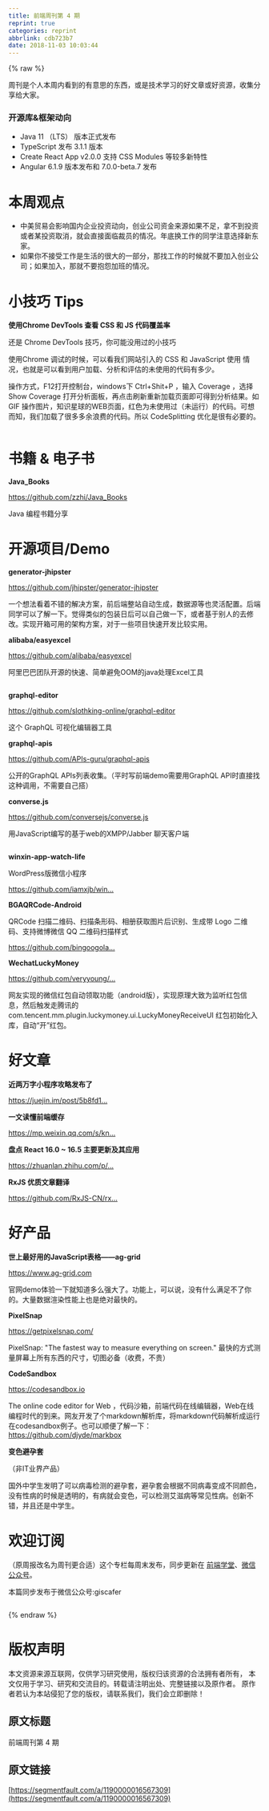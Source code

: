 ```yaml
---
title: 前端周刊第 4 期
reprint: true
categories: reprint
abbrlink: cdb723b7
date: 2018-11-03 10:03:44
---
```


{% raw %}
<p>&#x5468;&#x520A;&#x662F;&#x4E2A;&#x4EBA;&#x672C;&#x5468;&#x5185;&#x770B;&#x5230;&#x7684;&#x6709;&#x610F;&#x601D;&#x7684;&#x4E1C;&#x897F;&#xFF0C;&#x6216;&#x662F;&#x6280;&#x672F;&#x5B66;&#x4E60;&#x7684;&#x597D;&#x6587;&#x7AE0;&#x6216;&#x597D;&#x8D44;&#x6E90;&#xFF0C;&#x6536;&#x96C6;&#x5206;&#x4EAB;&#x7ED9;&#x5927;&#x5BB6;&#x3002;</p><h3 id="articleHeader0">&#x5F00;&#x6E90;&#x5E93;&amp;&#x6846;&#x67B6;&#x52A8;&#x5411;</h3><ul><li>Java 11 &#xFF08;LTS&#xFF09; &#x7248;&#x672C;&#x6B63;&#x5F0F;&#x53D1;&#x5E03;</li><li>TypeScript &#x53D1;&#x5E03; 3.1.1 &#x7248;&#x672C;</li><li>Create React App v2.0.0 &#x652F;&#x6301; CSS Modules &#x7B49;&#x8F83;&#x591A;&#x65B0;&#x7279;&#x6027;</li><li>Angular 6.1.9 &#x7248;&#x672C;&#x53D1;&#x5E03;&#x548C; 7.0.0-beta.7 &#x53D1;&#x5E03;</li></ul><h1 id="articleHeader1">&#x672C;&#x5468;&#x89C2;&#x70B9;</h1><ul><li>&#x4E2D;&#x7F8E;&#x8D38;&#x6613;&#x4F1A;&#x5F71;&#x54CD;&#x56FD;&#x5185;&#x4F01;&#x4E1A;&#x6295;&#x8D44;&#x52A8;&#x5411;&#xFF0C;&#x521B;&#x4E1A;&#x516C;&#x53F8;&#x8D44;&#x91D1;&#x6765;&#x6E90;&#x5982;&#x679C;&#x4E0D;&#x8DB3;&#xFF0C;&#x62FF;&#x4E0D;&#x5230;&#x6295;&#x8D44;&#x6216;&#x8005;&#x67D0;&#x6295;&#x8D44;&#x53D6;&#x6D88;&#xFF0C;&#x5C31;&#x4F1A;&#x76F4;&#x63A5;&#x9762;&#x4E34;&#x88C1;&#x5458;&#x7684;&#x60C5;&#x51B5;&#x3002;&#x5E74;&#x5E95;&#x6362;&#x5DE5;&#x4F5C;&#x7684;&#x540C;&#x5B66;&#x6CE8;&#x610F;&#x9009;&#x62E9;&#x65B0;&#x4E1C;&#x5BB6;&#x3002;</li><li>&#x5982;&#x679C;&#x4F60;&#x4E0D;&#x63A5;&#x53D7;&#x5DE5;&#x4F5C;&#x662F;&#x751F;&#x6D3B;&#x7684;&#x5F88;&#x5927;&#x7684;&#x4E00;&#x90E8;&#x5206;&#xFF0C;&#x90A3;&#x627E;&#x5DE5;&#x4F5C;&#x7684;&#x65F6;&#x5019;&#x5C31;&#x4E0D;&#x8981;&#x52A0;&#x5165;&#x521B;&#x4E1A;&#x516C;&#x53F8;&#xFF1B;&#x5982;&#x679C;&#x52A0;&#x5165;&#xFF0C;&#x90A3;&#x5C31;&#x4E0D;&#x8981;&#x62B1;&#x6028;&#x52A0;&#x73ED;&#x7684;&#x60C5;&#x51B5;&#x3002;</li></ul><h1 id="articleHeader2">&#x5C0F;&#x6280;&#x5DE7; Tips</h1><p><strong>&#x4F7F;&#x7528;Chrome DevTools &#x67E5;&#x770B; CSS &#x548C; JS &#x4EE3;&#x7801;&#x8986;&#x76D6;&#x7387;</strong></p><p>&#x8FD8;&#x662F; Chrome DevTools &#x6280;&#x5DE7;&#xFF0C;&#x4F60;&#x53EF;&#x80FD;&#x6CA1;&#x7528;&#x8FC7;&#x7684;&#x5C0F;&#x6280;&#x5DE7;</p><p>&#x4F7F;&#x7528;Chrome &#x8C03;&#x8BD5;&#x7684;&#x65F6;&#x5019;&#xFF0C;&#x53EF;&#x4EE5;&#x770B;&#x6211;&#x4EEC;&#x7F51;&#x7AD9;&#x5F15;&#x5165;&#x7684; CSS &#x548C; JavaScript &#x4F7F;&#x7528; &#x60C5;&#x51B5;&#xFF0C;&#x4E5F;&#x5C31;&#x662F;&#x53EF;&#x4EE5;&#x770B;&#x5230;&#x7528;&#x6237;&#x52A0;&#x8F7D;&#x3001;&#x5206;&#x6790;&#x548C;&#x8BC4;&#x4F30;&#x7684;&#x672A;&#x4F7F;&#x7528;&#x7684;&#x4EE3;&#x7801;&#x6709;&#x591A;&#x5C11;&#x3002;</p><p>&#x64CD;&#x4F5C;&#x65B9;&#x5F0F;&#xFF0C;F12&#x6253;&#x5F00;&#x63A7;&#x5236;&#x53F0;&#xFF0C;windows&#x4E0B; Ctrl+Shit+P &#xFF0C;&#x8F93;&#x5165; Coverage &#xFF0C;&#x9009;&#x62E9; Show Coverage &#x6253;&#x5F00;&#x5206;&#x6790;&#x9762;&#x677F;&#xFF0C;&#x518D;&#x70B9;&#x51FB;&#x5237;&#x65B0;&#x91CD;&#x65B0;&#x52A0;&#x8F7D;&#x9875;&#x9762;&#x5373;&#x53EF;&#x5F97;&#x5230;&#x5206;&#x6790;&#x7ED3;&#x679C;&#x3002;&#x5982;GIF &#x64CD;&#x4F5C;&#x56FE;&#x7247;&#xFF0C;&#x77E5;&#x8BC6;&#x661F;&#x7403;&#x7684;WEB&#x9875;&#x9762;&#xFF0C;&#x7EA2;&#x8272;&#x4E3A;&#x672A;&#x4F7F;&#x7528;&#x8FC7;&#xFF08;&#x672A;&#x8FD0;&#x884C;&#xFF09;&#x7684;&#x4EE3;&#x7801;&#x3002;&#x53EF;&#x60F3;&#x800C;&#x77E5;&#xFF0C;&#x6211;&#x4EEC;&#x52A0;&#x8F7D;&#x4E86;&#x5F88;&#x591A;&#x591A;&#x4F59;&#x6D6A;&#x8D39;&#x7684;&#x4EE3;&#x7801;&#x3002;&#x6240;&#x4EE5; CodeSplitting &#x4F18;&#x5316;&#x662F;&#x5F88;&#x6709;&#x5FC5;&#x8981;&#x7684;&#x3002;</p><p><span class="img-wrap"><img data-src="/img/remote/1460000016567312" src="https://static.alili.tech/img/remote/1460000016567312" alt="" title="" style="cursor:pointer;display:inline"></span></p><h1 id="articleHeader3">&#x4E66;&#x7C4D; &amp; &#x7535;&#x5B50;&#x4E66;</h1><p><strong>Java_Books</strong></p><p><a href="https://github.com/zzhi/Java_Books" rel="nofollow noreferrer" target="_blank">https://github.com/zzhi/Java_Books</a></p><p>Java &#x7F16;&#x7A0B;&#x4E66;&#x7C4D;&#x5206;&#x4EAB;</p><h1 id="articleHeader4">&#x5F00;&#x6E90;&#x9879;&#x76EE;/Demo</h1><p><strong>generator-jhipster</strong></p><p><a href="https://github.com/jhipster/generator-jhipster" rel="nofollow noreferrer" target="_blank">https://github.com/jhipster/generator-jhipster</a></p><p>&#x4E00;&#x4E2A;&#x60F3;&#x6CD5;&#x770B;&#x7740;&#x4E0D;&#x9519;&#x7684;&#x89E3;&#x51B3;&#x65B9;&#x6848;&#xFF0C;&#x524D;&#x540E;&#x7AEF;&#x6574;&#x7AD9;&#x81EA;&#x52A8;&#x751F;&#x6210;&#xFF0C;&#x6570;&#x636E;&#x6E90;&#x7B49;&#x4E5F;&#x7075;&#x6D3B;&#x914D;&#x7F6E;&#x3002;&#x540E;&#x7AEF;&#x540C;&#x5B66;&#x53EF;&#x4EE5;&#x4E86;&#x89E3;&#x4E00;&#x4E0B;&#x3002;&#x89C9;&#x5F97;&#x7C7B;&#x4F3C;&#x7684;&#x5305;&#x88C5;&#x65E5;&#x540E;&#x53EF;&#x4EE5;&#x81EA;&#x5DF1;&#x505A;&#x4E00;&#x4E0B;&#xFF0C;&#x6216;&#x8005;&#x57FA;&#x4E8E;&#x522B;&#x4EBA;&#x7684;&#x53BB;&#x4FEE;&#x6539;&#x3002;&#x5B9E;&#x73B0;&#x5F00;&#x7BB1;&#x53EF;&#x7528;&#x7684;&#x67B6;&#x6784;&#x65B9;&#x6848;&#xFF0C;&#x5BF9;&#x4E8E;&#x4E00;&#x4E9B;&#x9879;&#x76EE;&#x5FEB;&#x901F;&#x5F00;&#x53D1;&#x6BD4;&#x8F83;&#x5B9E;&#x7528;&#x3002;</p><p><strong>alibaba/easyexcel</strong></p><p><a href="https://github.com/alibaba/easyexcel" rel="nofollow noreferrer" target="_blank">https://github.com/alibaba/easyexcel</a></p><p>&#x963F;&#x91CC;&#x5DF4;&#x5DF4;&#x56E2;&#x961F;&#x5F00;&#x6E90;&#x7684;&#x5FEB;&#x901F;&#x3001;&#x7B80;&#x5355;&#x907F;&#x514D;OOM&#x7684;java&#x5904;&#x7406;Excel&#x5DE5;&#x5177;</p><p><span class="img-wrap"><img data-src="/img/remote/1460000016567313" src="https://static.alili.tech/img/remote/1460000016567313" alt="" title="" style="cursor:pointer"></span></p><p><strong>graphql-editor</strong></p><p><a href="https://github.com/slothking-online/graphql-editor" rel="nofollow noreferrer" target="_blank">https://github.com/slothking-online/graphql-editor</a></p><p>&#x8FD9;&#x4E2A; GraphQL &#x53EF;&#x89C6;&#x5316;&#x7F16;&#x8F91;&#x5668;&#x5DE5;&#x5177;</p><p><strong>graphql-apis</strong></p><p><a href="https://github.com/APIs-guru/graphql-apis" rel="nofollow noreferrer" target="_blank">https://github.com/APIs-guru/graphql-apis</a></p><p>&#x516C;&#x5F00;&#x7684;GraphQL APIs&#x5217;&#x8868;&#x6536;&#x96C6;&#x3002;&#xFF08;&#x5E73;&#x65F6;&#x5199;&#x524D;&#x7AEF;demo&#x9700;&#x8981;&#x7528;GraphQL API&#x65F6;&#x76F4;&#x63A5;&#x627E;&#x8FD9;&#x79CD;&#x8C03;&#x7528;&#xFF0C;&#x4E0D;&#x9700;&#x8981;&#x81EA;&#x5DF1;&#x642D;&#xFF09;</p><p><strong>converse.js</strong></p><p><a href="https://github.com/conversejs/converse.js" rel="nofollow noreferrer" target="_blank">https://github.com/conversejs/converse.js</a></p><p>&#x7528;JavaScript&#x7F16;&#x5199;&#x7684;&#x57FA;&#x4E8E;web&#x7684;XMPP/Jabber &#x804A;&#x5929;&#x5BA2;&#x6237;&#x7AEF;</p><p><span class="img-wrap"><img data-src="/img/remote/1460000016567314" src="https://static.alili.tech/img/remote/1460000016567314" alt="" title="" style="cursor:pointer;display:inline"></span></p><p><strong>winxin-app-watch-life</strong></p><p>WordPress&#x7248;&#x5FAE;&#x4FE1;&#x5C0F;&#x7A0B;&#x5E8F;</p><p><a href="https://github.com/iamxjb/winxin-app-watch-life.net" rel="nofollow noreferrer" target="_blank">https://github.com/iamxjb/win...</a></p><p><strong>BGAQRCode-Android</strong></p><p>QRCode &#x626B;&#x63CF;&#x4E8C;&#x7EF4;&#x7801;&#x3001;&#x626B;&#x63CF;&#x6761;&#x5F62;&#x7801;&#x3001;&#x76F8;&#x518C;&#x83B7;&#x53D6;&#x56FE;&#x7247;&#x540E;&#x8BC6;&#x522B;&#x3001;&#x751F;&#x6210;&#x5E26; Logo &#x4E8C;&#x7EF4;&#x7801;&#x3001;&#x652F;&#x6301;&#x5FAE;&#x535A;&#x5FAE;&#x4FE1; QQ &#x4E8C;&#x7EF4;&#x7801;&#x626B;&#x63CF;&#x6837;&#x5F0F;</p><p><a href="https://github.com/bingoogolapple/BGAQRCode-Android" rel="nofollow noreferrer" target="_blank">https://github.com/bingoogola...</a></p><p><strong>WechatLuckyMoney</strong></p><p><a href="https://github.com/veryyoung/WechatLuckyMoney" rel="nofollow noreferrer" target="_blank">https://github.com/veryyoung/...</a></p><p>&#x7F51;&#x53CB;&#x5B9E;&#x73B0;&#x7684;&#x5FAE;&#x4FE1;&#x7EA2;&#x5305;&#x81EA;&#x52A8;&#x9886;&#x53D6;&#x529F;&#x80FD;&#xFF08;android&#x7248;&#xFF09;&#xFF0C;&#x5B9E;&#x73B0;&#x539F;&#x7406;&#x5927;&#x81F4;&#x4E3A;&#x76D1;&#x542C;&#x7EA2;&#x5305;&#x4FE1;&#x606F;&#xFF0C;&#x7136;&#x540E;&#x89E6;&#x53D1;&#x8D70;&#x817E;&#x8BAF;&#x7684;com.tencent.mm.plugin.luckymoney.ui.LuckyMoneyReceiveUI &#x7EA2;&#x5305;&#x521D;&#x59CB;&#x5316;&#x5165;&#x5E93;&#xFF0C;&#x81EA;&#x52A8;&#x201C;&#x5F00;&#x201D;&#x7EA2;&#x5305;&#x3002;</p><h1 id="articleHeader5">&#x597D;&#x6587;&#x7AE0;</h1><p><strong>&#x8FD1;&#x4E24;&#x4E07;&#x5B57;&#x5C0F;&#x7A0B;&#x5E8F;&#x653B;&#x7565;&#x53D1;&#x5E03;&#x4E86;</strong></p><p><a href="https://juejin.im/post/5b8fd1416fb9a05cf3710690" rel="nofollow noreferrer" target="_blank">https://juejin.im/post/5b8fd1...</a></p><p><strong>&#x4E00;&#x6587;&#x8BFB;&#x61C2;&#x524D;&#x7AEF;&#x7F13;&#x5B58;</strong></p><p><a href="https://mp.weixin.qq.com/s/knT08atIf7oKcL9Yda5Bzg" rel="nofollow noreferrer" target="_blank">https://mp.weixin.qq.com/s/kn...</a></p><p><strong>&#x76D8;&#x70B9; React 16.0 ~ 16.5 &#x4E3B;&#x8981;&#x66F4;&#x65B0;&#x53CA;&#x5176;&#x5E94;&#x7528;</strong></p><p><a href="https://zhuanlan.zhihu.com/p/44452592" rel="nofollow noreferrer" target="_blank">https://zhuanlan.zhihu.com/p/...</a></p><p><strong>RxJS &#x4F18;&#x8D28;&#x6587;&#x7AE0;&#x7FFB;&#x8BD1;</strong></p><p><a href="https://github.com/RxJS-CN/rxjs-articles-translation" rel="nofollow noreferrer" target="_blank">https://github.com/RxJS-CN/rx...</a></p><h1 id="articleHeader6">&#x597D;&#x4EA7;&#x54C1;</h1><p><strong>&#x4E16;&#x4E0A;&#x6700;&#x597D;&#x7528;&#x7684;JavaScript&#x8868;&#x683C;&#x2014;&#x2014;ag-grid</strong></p><p><a href="https://www.ag-grid.com" rel="nofollow noreferrer" target="_blank">https://www.ag-grid.com</a></p><p>&#x5B98;&#x7F51;demo&#x4F53;&#x9A8C;&#x4E00;&#x4E0B;&#x5C31;&#x77E5;&#x9053;&#x591A;&#x4E48;&#x5F3A;&#x5927;&#x4E86;&#x3002;&#x529F;&#x80FD;&#x4E0A;&#xFF0C;&#x53EF;&#x4EE5;&#x8BF4;&#xFF0C;&#x6CA1;&#x6709;&#x4EC0;&#x4E48;&#x6EE1;&#x8DB3;&#x4E0D;&#x4E86;&#x4F60;&#x7684;&#x3002;&#x5927;&#x91CF;&#x6570;&#x636E;&#x6E32;&#x67D3;&#x6027;&#x80FD;&#x4E0A;&#x4E5F;&#x662F;&#x7EDD;&#x5BF9;&#x6700;&#x5FEB;&#x7684;&#x3002;</p><p><strong>PixelSnap</strong></p><p><a href="https://getpixelsnap.com/" rel="nofollow noreferrer" target="_blank">https://getpixelsnap.com/</a></p><p>PixelSnap: &quot;The fastest way to measure everything on screen.&quot; &#x6700;&#x5FEB;&#x7684;&#x65B9;&#x5F0F;&#x6D4B;&#x91CF;&#x5C4F;&#x5E55;&#x4E0A;&#x6240;&#x6709;&#x4E1C;&#x897F;&#x7684;&#x5C3A;&#x5BF8;&#xFF0C;&#x5207;&#x56FE;&#x5FC5;&#x5907;&#xFF08;&#x6536;&#x8D39;&#xFF0C;&#x4E0D;&#x8D35;&#xFF09;</p><p><strong>CodeSandbox</strong></p><p><a href="https://codesandbox.io" rel="nofollow noreferrer" target="_blank">https://codesandbox.io</a></p><p>The online code editor for Web &#xFF0C;&#x4EE3;&#x7801;&#x6C99;&#x7BB1;&#xFF0C;&#x524D;&#x7AEF;&#x4EE3;&#x7801;&#x5728;&#x7EBF;&#x7F16;&#x8F91;&#x5668;&#xFF0C;Web&#x5728;&#x7EBF;&#x7F16;&#x7A0B;&#x65F6;&#x4EE3;&#x7684;&#x5230;&#x6765;&#x3002;&#x7F51;&#x53CB;&#x5F00;&#x53D1;&#x4E86;&#x4E2A;markdown&#x89E3;&#x6790;&#x5E93;&#xFF0C;&#x5C06;markdown&#x4EE3;&#x7801;&#x89E3;&#x6790;&#x6210;&#x8FD0;&#x884C;&#x5728;codesandbox&#x4F8B;&#x5B50;&#x3002;&#x4E5F;&#x53EF;&#x4EE5;&#x987A;&#x4FBF;&#x4E86;&#x89E3;&#x4E00;&#x4E0B;&#xFF1A;<a href="https://github.com/djyde/markbox" rel="nofollow noreferrer" target="_blank">https://github.com/djyde/markbox</a></p><p><strong>&#x53D8;&#x8272;&#x907F;&#x5B55;&#x5957;</strong></p><p>&#xFF08;&#x975E;IT&#x4E1A;&#x754C;&#x4EA7;&#x54C1;&#xFF09;</p><p>&#x56FD;&#x5916;&#x4E2D;&#x5B66;&#x751F;&#x53D1;&#x660E;&#x4E86;&#x53EF;&#x4EE5;&#x75C5;&#x6BD2;&#x68C0;&#x6D4B;&#x7684;&#x907F;&#x5B55;&#x5957;&#xFF0C;&#x907F;&#x5B55;&#x5957;&#x4F1A;&#x6839;&#x636E;&#x4E0D;&#x540C;&#x75C5;&#x6BD2;&#x53D8;&#x6210;&#x4E0D;&#x540C;&#x989C;&#x8272;&#xFF0C;&#x6CA1;&#x6709;&#x6027;&#x75C5;&#x7684;&#x65F6;&#x5019;&#x662F;&#x900F;&#x660E;&#x7684;&#xFF0C;&#x6709;&#x75C5;&#x5C31;&#x4F1A;&#x53D8;&#x8272;&#xFF0C;&#x53EF;&#x4EE5;&#x68C0;&#x6D4B;&#x827E;&#x6ECB;&#x75C5;&#x7B49;&#x5E38;&#x89C1;&#x6027;&#x75C5;&#x3002;&#x521B;&#x65B0;&#x4E0D;&#x9519;&#xFF0C;&#x5E76;&#x4E14;&#x8FD8;&#x662F;&#x4E2D;&#x5B66;&#x751F;&#x3002;</p><h1 id="articleHeader7">&#x6B22;&#x8FCE;&#x8BA2;&#x9605;</h1><p>&#xFF08;&#x539F;&#x5468;&#x62A5;&#x6539;&#x540D;&#x4E3A;&#x5468;&#x520A;&#x66F4;&#x5408;&#x9002;&#xFF09;&#x8FD9;&#x4E2A;&#x4E13;&#x680F;&#x6BCF;&#x5468;&#x672B;&#x53D1;&#x5E03;&#xFF0C;&#x540C;&#x6B65;&#x66F4;&#x65B0;&#x5728; <a href="http://www.felearn.com/" rel="nofollow noreferrer" target="_blank">&#x524D;&#x7AEF;&#x5B66;&#x5802;</a>&#x3001;<a href="http://www.felearn.com/wp-content/uploads/2018/08/qrcode_for_gh_213109e5598c_344-300x300.jpg" rel="nofollow noreferrer" target="_blank">&#x5FAE;&#x4FE1;&#x516C;&#x4F17;&#x53F7;</a>&#x3002;</p><p>&#x672C;&#x7BC7;&#x540C;&#x6B65;&#x53D1;&#x5E03;&#x4E8E;&#x5FAE;&#x4FE1;&#x516C;&#x4F17;&#x53F7;:giscafer</p><p><span class="img-wrap"><img data-src="/img/remote/1460000016567315" src="https://static.alili.tech/img/remote/1460000016567315" alt="" title="" style="cursor:pointer;display:inline"></span></p>
{% endraw %}

# 版权声明
本文资源来源互联网，仅供学习研究使用，版权归该资源的合法拥有者所有，
本文仅用于学习、研究和交流目的。转载请注明出处、完整链接以及原作者。
原作者若认为本站侵犯了您的版权，请联系我们，我们会立即删除！

## 原文标题
前端周刊第 4 期

## 原文链接
[https://segmentfault.com/a/1190000016567309](https://segmentfault.com/a/1190000016567309)

